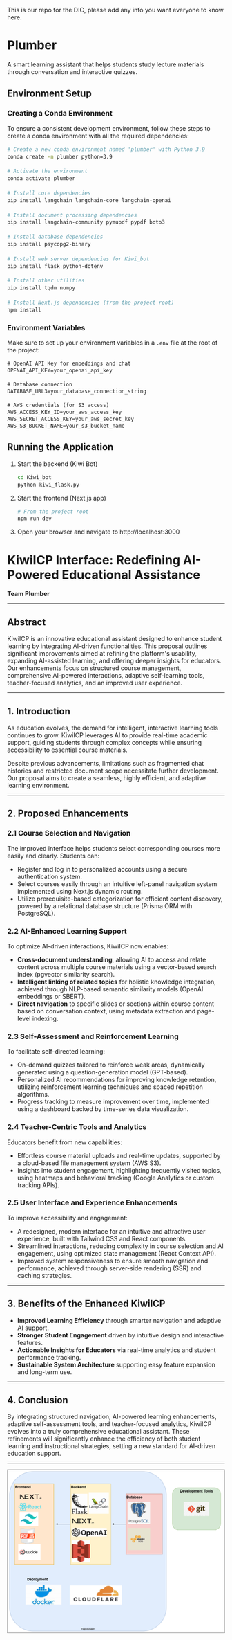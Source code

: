 This is our repo for the DIC, please add any info you want everyone to know here.

# Plumber

A smart learning assistant that helps students study lecture materials through conversation and interactive quizzes.

## Environment Setup

### Creating a Conda Environment

To ensure a consistent development environment, follow these steps to create a conda environment with all the required dependencies:

```bash
# Create a new conda environment named 'plumber' with Python 3.9
conda create -n plumber python=3.9

# Activate the environment
conda activate plumber

# Install core dependencies
pip install langchain langchain-core langchain-openai

# Install document processing dependencies
pip install langchain-community pymupdf pypdf boto3

# Install database dependencies
pip install psycopg2-binary

# Install web server dependencies for Kiwi_bot
pip install flask python-dotenv

# Install other utilities
pip install tqdm numpy

# Install Next.js dependencies (from the project root)
npm install
```

### Environment Variables

Make sure to set up your environment variables in a `.env` file at the root of the project:

```
# OpenAI API Key for embeddings and chat
OPENAI_API_KEY=your_openai_api_key

# Database connection
DATABASE_URL3=your_database_connection_string

# AWS credentials (for S3 access)
AWS_ACCESS_KEY_ID=your_aws_access_key
AWS_SECRET_ACCESS_KEY=your_aws_secret_key
AWS_S3_BUCKET_NAME=your_s3_bucket_name
```

## Running the Application

1. Start the backend (Kiwi Bot)

   ```bash
   cd Kiwi_bot
   python kiwi_flask.py
   ```

2. Start the frontend (Next.js app)

   ```bash
   # From the project root
   npm run dev
   ```

3. Open your browser and navigate to http://localhost:3000

# KiwiICP Interface: Redefining AI-Powered Educational Assistance

**Team Plumber**

---

## Abstract

KiwiICP is an innovative educational assistant designed to enhance student learning by integrating AI-driven functionalities. This proposal outlines significant improvements aimed at refining the platform's usability, expanding AI-assisted learning, and offering deeper insights for educators. Our enhancements focus on structured course management, comprehensive AI-powered interactions, adaptive self-learning tools, teacher-focused analytics, and an improved user experience.

---

## 1. Introduction

As education evolves, the demand for intelligent, interactive learning tools continues to grow. KiwiICP leverages AI to provide real-time academic support, guiding students through complex concepts while ensuring accessibility to essential course materials. 

Despite previous advancements, limitations such as fragmented chat histories and restricted document scope necessitate further development. Our proposal aims to create a seamless, highly efficient, and adaptive learning environment.

---

## 2. Proposed Enhancements

### 2.1 Course Selection and Navigation

The improved interface helps students select corresponding courses more easily and clearly. Students can:

- Register and log in to personalized accounts using a secure authentication system.
- Select courses easily through an intuitive left-panel navigation system implemented using Next.js dynamic routing.
- Utilize prerequisite-based categorization for efficient content discovery, powered by a relational database structure (Prisma ORM with PostgreSQL).

### 2.2 AI-Enhanced Learning Support

To optimize AI-driven interactions, KiwiICP now enables:

- **Cross-document understanding**, allowing AI to access and relate content across multiple course materials using a vector-based search index (pgvector similarity search).
- **Intelligent linking of related topics** for holistic knowledge integration, achieved through NLP-based semantic similarity models (OpenAI embeddings or SBERT).
- **Direct navigation** to specific slides or sections within course content based on conversation context, using metadata extraction and page-level indexing.

### 2.3 Self-Assessment and Reinforcement Learning

To facilitate self-directed learning:

- On-demand quizzes tailored to reinforce weak areas, dynamically generated using a question-generation model (GPT-based).
- Personalized AI recommendations for improving knowledge retention, utilizing reinforcement learning techniques and spaced repetition algorithms.
- Progress tracking to measure improvement over time, implemented using a dashboard backed by time-series data visualization.

### 2.4 Teacher-Centric Tools and Analytics

Educators benefit from new capabilities:

- Effortless course material uploads and real-time updates, supported by a cloud-based file management system (AWS S3).
- Insights into student engagement, highlighting frequently visited topics, using heatmaps and behavioral tracking (Google Analytics or custom tracking APIs).

### 2.5 User Interface and Experience Enhancements

To improve accessibility and engagement:

- A redesigned, modern interface for an intuitive and attractive user experience, built with Tailwind CSS and React components.
- Streamlined interactions, reducing complexity in course selection and AI engagement, using optimized state management (React Context API).
- Improved system responsiveness to ensure smooth navigation and performance, achieved through server-side rendering (SSR) and caching strategies.

---

## 3. Benefits of the Enhanced KiwiICP

- **Improved Learning Efficiency** through smarter navigation and adaptive AI support.
- **Stronger Student Engagement** driven by intuitive design and interactive features.
- **Actionable Insights for Educators** via real-time analytics and student performance tracking.
- **Sustainable System Architecture** supporting easy feature expansion and long-term use.

---

## 4. Conclusion

By integrating structured navigation, AI-powered learning enhancements, adaptive self-assessment tools, and teacher-focused analytics, KiwiICP evolves into a truly comprehensive educational assistant. These refinements will significantly enhance the efficiency of both student learning and instructional strategies, setting a new standard for AI-driven education support.

---

![Tech Stack Diagram](DIC_tech_stack.png)

